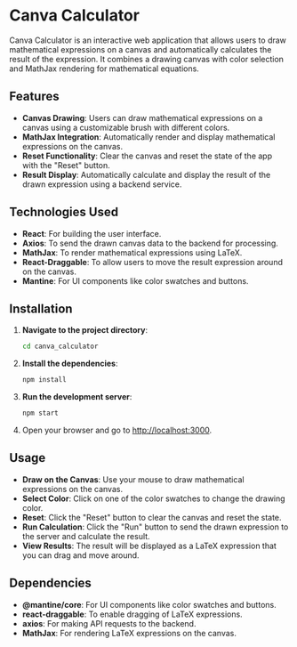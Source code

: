 # Canva Calculator

Canva Calculator is an interactive web application that allows users to draw mathematical expressions on a canvas and automatically calculates the result of the expression. It combines a drawing canvas with color selection and MathJax rendering for mathematical equations.

## Features
- **Canvas Drawing**: Users can draw mathematical expressions on a canvas using a customizable brush with different colors.
- **MathJax Integration**: Automatically render and display mathematical expressions on the canvas.
- **Reset Functionality**: Clear the canvas and reset the state of the app with the "Reset" button.
- **Result Display**: Automatically calculate and display the result of the drawn expression using a backend service.

## Technologies Used
- **React**: For building the user interface.
- **Axios**: To send the drawn canvas data to the backend for processing.
- **MathJax**: To render mathematical expressions using LaTeX.
- **React-Draggable**: To allow users to move the result expression around on the canvas.
- **Mantine**: For UI components like color swatches and buttons.

## Installation

1. **Navigate to the project directory**:
    ```bash
    cd canva_calculator
    ```

2. **Install the dependencies**:
    ```bash
    npm install
    ```

3. **Run the development server**:
    ```bash
    npm start
    ```

4. Open your browser and go to [http://localhost:3000](http://localhost:3000).

## Usage

- **Draw on the Canvas**: Use your mouse to draw mathematical expressions on the canvas.
- **Select Color**: Click on one of the color swatches to change the drawing color.
- **Reset**: Click the "Reset" button to clear the canvas and reset the state.
- **Run Calculation**: Click the "Run" button to send the drawn expression to the server and calculate the result.
- **View Results**: The result will be displayed as a LaTeX expression that you can drag and move around.

## Dependencies

- **@mantine/core**: For UI components like color swatches and buttons.
- **react-draggable**: To enable dragging of LaTeX expressions.
- **axios**: For making API requests to the backend.
- **MathJax**: For rendering LaTeX expressions on the canvas.
